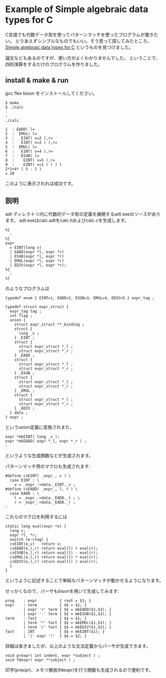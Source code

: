 # Example of Simple algebraic data types for C

C言語でも代数データ型を使ってパターンマッチを使ったプログラムが書きたい。
とりあえずシンプルなものでもいい。そう思って探してみたところ、[Simple algebraic data types for C](https://research.utwente.nl/en/publications/simple-algebraic-data-types-for-c-2) というものを見つけました。

論文などもあるのですが、使い方がよくわかりませんでした。
ということで、四則演算をするだけのプログラムを作りました。

## install & make & run

gcc flex bison をインストールしてください。

    $ make
    $ ./calc
    :
    :
    ./calc

    1  : EADD( l=
    2  :  EMUL( l=
    3  :   EINT( v=2 ),r=
    4  :   EINT( v=2 ) ),r=
    5  :  EMUL( l=
    6  :   EINT( v=4 ),r=
    7  :   ESUB( l=
    8  :    EINT( v=5 ),r=
    9  :    EINT( v=1 ) ) ) )
    2*2+4* ( 5 - 1 ) 
    = 20

このように表示されれば成功です。

## 説明

adt ディレクトリ内に代数的データ型の定義を展開するadt.exeのソースがあります。
adt.exeはcalc.adtをcalc.hおよびcalc.cを生成します。

    %{
      :
    %}
    expr
      = EINT(long v)
      | EADD(expr *l, expr *r)
      | ESUB(expr *l, expr *r)
      | EMUL(expr *l, expr *r)
      | EDIV(expr *l, expr *r);
    %{
      :
    %}

のようなプログラムは

    typedef	enum { EINT=1, EADD=2, ESUB=3, EMUL=4, EDIV=5 } expr_tag ;

    typedef	struct expr_struct {
      expr_tag tag ;
      int flag ;
      union {
        struct expr_struct **_binding ;
        struct {
          long _v ;
        } _EINT ;
        struct {
          struct expr_struct *_l ;
          struct expr_struct *_r ;
        } _EADD ;
        struct {
          struct expr_struct *_l ;
          struct expr_struct *_r ;
        } _ESUB ;
        struct {
          struct expr_struct *_l ;
          struct expr_struct *_r ;
        } _EMUL ;
        struct {
          struct expr_struct *_l ;
          struct expr_struct *_r ;
        } _EDIV ;
      } data ;
    } expr ;

というunion定義に変換されまた、


    expr *mkEINT( long _v );
    expr *mkEADD( expr *_l, expr *_r ) ;
    :

というような生成関数などが生成されます。

パターンマッチ用のマクロも生成されます:

    #define csEINT( _expr_, v ) \
      case EINT : \
        v = _expr_->data._EINT._v ;
    #define csEADD( _expr_, l, r ) \
      case EADD : \
        l = _expr_->data._EADD._l ; \
        r = _expr_->data._EADD._r ;
    :

これらのマクロを利用するには

    static long eval(expr *e) {
      long v;
      expr *l, *r;
      switch (e->tag) {
      csEINT(e,v)   return v;
      csEADD(e,l,r) return eval(l) + eval(r);
      csESUB(e,l,r) return eval(l) - eval(r);
      csEMUL(e,l,r) return eval(l) * eval(r);
      csEDIV(e,l,r) return eval(l) / eval(r);
      }
    }

というように記述することで単純なパターンマッチが動かせるようになります。

せっかくなので、パーサもbisonを用いて生成してみます:

    prog    : expr          { root = $1; }
    expr    : term          { $$ = $1; }
            | expr '+' term { $$ = mkEADD($1,$3); }
            | expr '-' term { $$ = mkESUB($1,$3); }
    term    : fact          { $$ = $1; }
            | term '*' fact { $$ = mkEMUL($1,$3); }
            | term '/' fact { $$ = mkEDIV($1,$3); }
    fact    : INT           { $$ = mkEINT($1); }
            | '(' expr ')'  { $$ = $2; }

詳細は省きましたが、以上のような文法定義からパーサが生成できます。


    void prexpr( int indent, expr *subject ) ;
    void fdexpr( expr **subject ) ;

印字(prexpr)、メモリ解放(fdexpr)を行う関数も生成されるので便利です。

